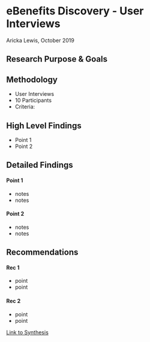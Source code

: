 # eBenefits Discovery - User Interviews
Aricka Lewis, October 2019

## Research Purpose & Goals

## Methodology
- User Interviews
- 10 Participants
- Criteria:

## High Level Findings
- Point 1
- Point 2

## Detailed Findings
#### Point 1
- notes
- notes

#### Point 2
- notes
- notes

## Recommendations

#### Rec 1
- point
- point

#### Rec 2
- point
- point

[Link to Synthesis](https://app.mural.co/t/vsa8243/m/vsa8243/1570714734227/135cc9229f15be89de914d583c8f5d51fa38552d)
